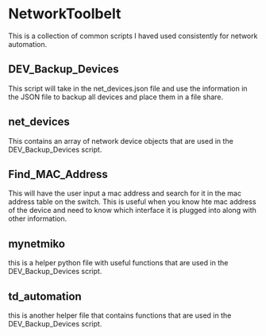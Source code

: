 # NetworkToolbelt
This is a collection of common scripts I haved used consistently for network automation.

## DEV_Backup_Devices
This script will take in the net_devices.json file and use the information in the JSON file to backup all devices and place them in a file share.

## net_devices
This contains an array of network device objects that are used in the DEV_Backup_Devices script. 

## Find_MAC_Address
This will have the user input a mac address and search for it in the mac address table on the switch. This is useful when you know hte mac address of the device and need to know which interface it is plugged into along with other information.

## mynetmiko
this is a helper python file with useful functions that are used in the DEV_Backup_Devices script.

## td_automation
this is another helper file that contains functions that are used in the DEV_Backup_Devices script.
